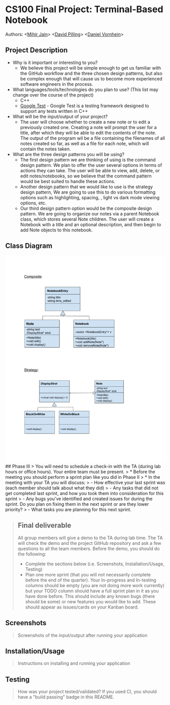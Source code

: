 # CS100 Final Project: Terminal-Based Notebook 
  Authors: \<[Mihir Jain](https://github.com/MihirJ23)\> \<[David Pilling](https://github.com/dkp-98)\> \<[Daniel Vornhein](https://github.com/DJVonrhein)\>

## Project Description
  * Why is it important or interesting to you?
    * We believe this project will be simple enough to get us familiar with the GitHub workflow and the three chosen design patterns, but also be complex enough that will cause us to become more experienced software engineers in the           process.
  * What languages/tools/technologies do you plan to use? (This list may change over the course of the project)
    * C++
    * [Google Test](https://github.com/google/googletest) - Google Test is a testing framework designed to support any tests written in C++
  * What will be the input/output of your project?
    * The user will choose whether to create a new note or to edit a previously created one. Creating a note will prompt the user for a title, after which they will be able to edit the contents of the note. The output of the program wil       be a file containing the filenames of all notes created so far, as well as a file for each note, which will contain the notes taken.
  * What are the three design patterns you will be using?
    * The first design pattern we are thinking of using is the command design pattern. We plan to offer the user several options in terms of actions they can take. The user will be able to view, add, delete, or edit notes/notebooks, so we believe that the command pattern would be best suited to handle these actions.
    * Another design pattern that we would like to use is the strategy design pattern, We are going to use this to do various formatting options such as highlighting, spacing, , light vs dark mode viewing options, etc.
    * Our third design pattern option would be the composite design pattern. We are going to organize our notes via a parent Notebook class, which stores several Note children. The user will create a Notebook with a title and an optional description, and then begin to add Note objects to this notebook.
## Class Diagram
 <img src="images/designdoc.pdf">
## Phase III
 > You will need to schedule a check-in with the TA (during lab hours or office hours). Your entire team must be present. 
 > * Before the meeting you should perform a sprint plan like you did in Phase II
 > * In the meeting with your TA you will discuss: 
 >   - How effective your last sprint was (each member should talk about what they did)
 >   - Any tasks that did not get completed last sprint, and how you took them into consideration for this sprint
 >   - Any bugs you've identified and created issues for during the sprint. Do you plan on fixing them in the next sprint or are they lower priority?
 >   - What tasks you are planning for this next sprint.

 > ## Final deliverable
 > All group members will give a demo to the TA during lab time. The TA will check the demo and the project GitHub repository and ask a few questions to all the team members. 
 > Before the demo, you should do the following:
 > * Complete the sections below (i.e. Screenshots, Installation/Usage, Testing)
 > * Plan one more sprint (that you will not necessarily complete before the end of the quarter). Your In-progress and In-testing columns should be empty (you are not doing more work currently) but your TODO column should have a full sprint plan in it as you have done before. This should include any known bugs (there should be some) or new features you would like to add. These should appear as issues/cards on your Kanban board. 
 ## Screenshots
 > Screenshots of the input/output after running your application
 ## Installation/Usage
 > Instructions on installing and running your application
 ## Testing
 > How was your project tested/validated? If you used CI, you should have a "build passing" badge in this README.
 
